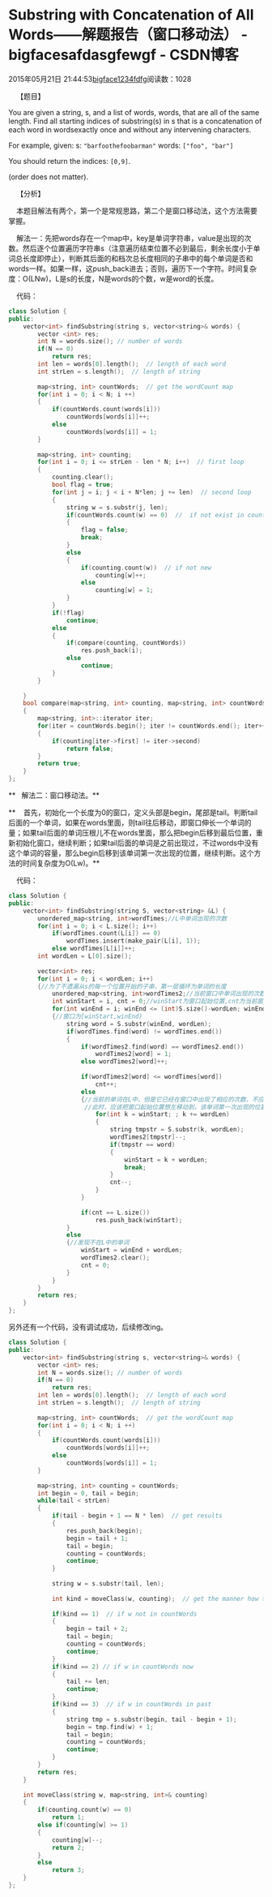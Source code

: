 # Substring with Concatenation of All Words——解题报告（窗口移动法） - bigfacesafdasgfewgf - CSDN博客





2015年05月21日 21:44:53[bigface1234fdfg](https://me.csdn.net/puqutogether)阅读数：1028











    【题目】




You are given a string, s, and a list of words, words, that are all of the same length. Find all starting indices of substring(s) in s that is a concatenation
 of each word in wordsexactly once and without any intervening characters.


For example, given:
s: `"barfoothefoobarman"`
words: `["foo", "bar"]`


You should return the indices: `[0,9]`.

(order does not matter).


    【分析】

    本题目解法有两个，第一个是常规思路，第二个是窗口移动法，这个方法需要掌握。




    解法一：先把words存在一个map中，key是单词字符串，value是出现的次数。然后逐个位置遍历字符串s（注意遍历结束位置不必到最后，剩余长度小于单词总长度即停止），判断其后面的和档次总长度相同的子串中的每个单词是否和words一样。如果一样，这push_back进去；否则，遍历下一个字符。时间复杂度：O(LNw)，L是s的长度，N是words的个数，w是word的长度。

    代码：



```cpp
class Solution {
public:
    vector<int> findSubstring(string s, vector<string>& words) {
        vector <int> res;
        int N = words.size(); // number of words
        if(N == 0)
            return res;
        int len = words[0].length();  // length of each word
        int strLen = s.length();  // length of string
        
        map<string, int> countWords;  // get the wordCount map
        for(int i = 0; i < N; i ++)
        {
            if(countWords.count(words[i]))
                countWords[words[i]]++;
            else
                countWords[words[i]] = 1;
        }
        
        map<string, int> counting;
        for(int i = 0; i <= strLen - len * N; i++)  // first loop
        {
            counting.clear();
            bool flag = true;
            for(int j = i; j < i + N*len; j += len)  // second loop
            {
                string w = s.substr(j, len);
                if(countWords.count(w) == 0)  //  if not exist in countWords, break directly
                {
                    flag = false; 
                    break;
                }
                else
                {
                    if(counting.count(w))  // if not new
                        counting[w]++;
                    else
                        counting[w] = 1;
                }
            }
            if(!flag)
                continue;
            else
            {
                if(compare(counting, countWords))
                    res.push_back(i);
                else
                    continue;
            }
        }
        
    }
    bool compare(map<string, int> counting, map<string, int> countWords)
    {
        map<string, int>::iterator iter;
        for(iter = countWords.begin(); iter != countWords.end(); iter++)
        {
            if(counting[iter->first] != iter->second)
                return false;
        }
        return true;
    }
};
```



**   解法二：窗口移动法。**

**    首先，初始化一个长度为0的窗口，定义头部是begin，尾部是tail。判断tail后面的一个单词，如果在words里面，则tail往后移动，即窗口伸长一个单词的量；如果tail后面的单词压根儿不在words里面，那么把begin后移到最后位置，重新初始化窗口，继续判断；如果tail后面的单词是之前出现过，不过words中没有这个单词的容量，那么begin后移到该单词第一次出现的位置，继续判断。这个方法的时间复杂度为O(Lw)。**

    代码：



```cpp
class Solution {
public:
    vector<int> findSubstring(string S, vector<string> &L) {
        unordered_map<string, int>wordTimes;//L中单词出现的次数
        for(int i = 0; i < L.size(); i++)
            if(wordTimes.count(L[i]) == 0)
                wordTimes.insert(make_pair(L[i], 1));
            else wordTimes[L[i]]++;
        int wordLen = L[0].size();
         
        vector<int> res;
        for(int i = 0; i < wordLen; i++)
        {//为了不遗漏从s的每一个位置开始的子串，第一层循环为单词的长度
            unordered_map<string, int>wordTimes2;//当前窗口中单词出现的次数
            int winStart = i, cnt = 0;//winStart为窗口起始位置,cnt为当前窗口中的单词数目
            for(int winEnd = i; winEnd <= (int)S.size()-wordLen; winEnd+=wordLen)
            {//窗口为[winStart,winEnd)
                string word = S.substr(winEnd, wordLen);
                if(wordTimes.find(word) != wordTimes.end())
                {
                    if(wordTimes2.find(word) == wordTimes2.end())
                        wordTimes2[word] = 1;
                    else wordTimes2[word]++;
                     
                    if(wordTimes2[word] <= wordTimes[word])
                        cnt++;
                    else
                    {//当前的单词在L中，但是它已经在窗口中出现了相应的次数，不应该加入窗口
                     //此时，应该把窗口起始位置想左移动到，该单词第一次出现的位置的下一个单词位置
                        for(int k = winStart; ; k += wordLen)
                        {
                            string tmpstr = S.substr(k, wordLen);
                            wordTimes2[tmpstr]--;
                            if(tmpstr == word)
                            {
                                winStart = k + wordLen;
                                break;
                            }
                            cnt--;
                        }
                    }
                     
                    if(cnt == L.size())
                        res.push_back(winStart);
                }
                else
                {//发现不在L中的单词
                    winStart = winEnd + wordLen;
                    wordTimes2.clear();
                    cnt = 0;
                }
            }
        }
        return res;
    }
};
```


另外还有一个代码，没有调试成功，后续修改ing。



```cpp
class Solution {
public:
    vector<int> findSubstring(string s, vector<string>& words) {
        vector <int> res;
        int N = words.size(); // number of words
        if(N == 0)
            return res;
        int len = words[0].length();  // length of each word
        int strLen = s.length();  // length of string
        
        map<string, int> countWords;  // get the wordCount map
        for(int i = 0; i < N; i ++)
        {
            if(countWords.count(words[i]))
                countWords[words[i]]++;
            else
                countWords[words[i]] = 1;
        }
        
        map<string, int> counting = countWords;
        int begin = 0, tail = begin;
        while(tail < strLen)
        {
            if(tail - begin + 1 == N * len)  // get results
            {
                res.push_back(begin);
                begin = tail + 1;
                tail = begin;
                counting = countWords;
                continue;
            }
            
            string w = s.substr(tail, len);
            
            int kind = moveClass(w, counting);  // get the manner how to move the tail
            
            if(kind == 1)  // if w not in countWords
            {
                begin = tail + 2;
                tail = begin;
                counting = countWords;
                continue;
            }
            if(kind == 2) // if w in countWords now
            {
                tail += len;
                continue;
            }
            if(kind == 3)  // if w in countWords in past
            {
                string tmp = s.substr(begin, tail - begin + 1);
                begin = tmp.find(w) + 1;
                tail = begin;
                counting = countWords;
                continue;
            }
        }
        return res; 
    }
    
    int moveClass(string w, map<string, int>& counting)
    {
        if(counting.count(w) == 0)
            return 1;
        else if(counting[w] >= 1)
        {
            counting[w]--;
            return 2;
        }
        else
            return 3;
    }
};
```


























